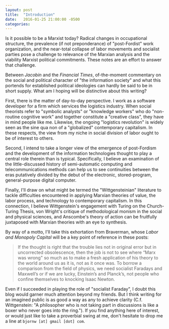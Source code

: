 ```yaml
---
layout: post
title:  "Introduction"
date:   2016-01-25 21:00:00 -0500
categories:
---
```


Is it possible to be a Marxist today? Radical changes in occupational structure, the prevalence (if not preponderance) of "post-Fordist" work organization, and the near-total collapse of labor movements and socialist parties pose a challenge to relevance of the Marxian analysis and the viability Marxist political commitments. These notes are an effort to answer that challenge.

Between _Jacobin_ and the _Financial Times_, of-the-moment commentary on the social and political character of "the information society" and what this portends for established political ideologies can hardly be said to be in short supply. What am I hoping will be distinctive about this writing?

First, there is the matter of day-to-day perspective. I work as a software developer for a firm which services the logistics industry. When social theorists refer to "symbolic analysts" or "knowledge workers" who do "non-routine cognitive work" and together constitute a "creative class", they have in mind people like me. Likewise, the ongoing "logistics revolution" is widely seen as the sine qua non of a "globalized" contemporary capitalism. In these respects, the view from my niche in social division of labor ought to be of interest to others.

Second, I intend to take a longer view of the emergence of post-Fordism and the development of the information technologies thought to play a central role therein than is typical. Specifically, I believe an examination of the little-discussed history of semi-automatic computing and telecommunications methods can help us to see continuities between the eras putatively divided by the debut of the electronic, stored-program, general-purpose digital computer.

Finally, I'll draw on what might be termed the "Wittgensteinian" literature to tackle difficulties encountered in applying Marxian theories of value, the labor process, and technology to contemporary capitalism. In this connection, I believe Wittgenstein's engagement with Turing on the Church-Turing Thesis, von Wright's critique of methodological monism in the social and physical sciences, and Anscombe's theory of action can be fruitfully juxtaposed with Marxian theories with an eye to synthesis.

By way of a motto, I'll take this exhortation from Braverman, whose _Labor and Monopoly Capital_ will be a key point of reference in these posts:

> If the thought is right that the trouble lies not in original error but in uncorrected obsolescence, then the job is not to see where “Marx was wrong" so much as to make a fresh application of his theory to the world around us as it is, not as it once was. To borrow a comparison from the field of physics, we need socialist Faradays and Maxwell’s or if we are lucky, Einstein’s and Planck’s, not people who confine themselves to knocking Isaac Newton.

Even if I succeeded in playing the role of "socialist Faraday", I doubt this blog would garner much attention beyond my friends. But I think writing for an imagined public is as good a way as any to achieve clarity (C.f. Wittgenstein: "A philosopher who is not taking part in discussions is like a boxer who never goes into the ring."). If you find anything here of interest, or would just like to take a proverbial swing at me, don't hesitate to drop me a line at `bjornw [at] gmail [dot] com`.
